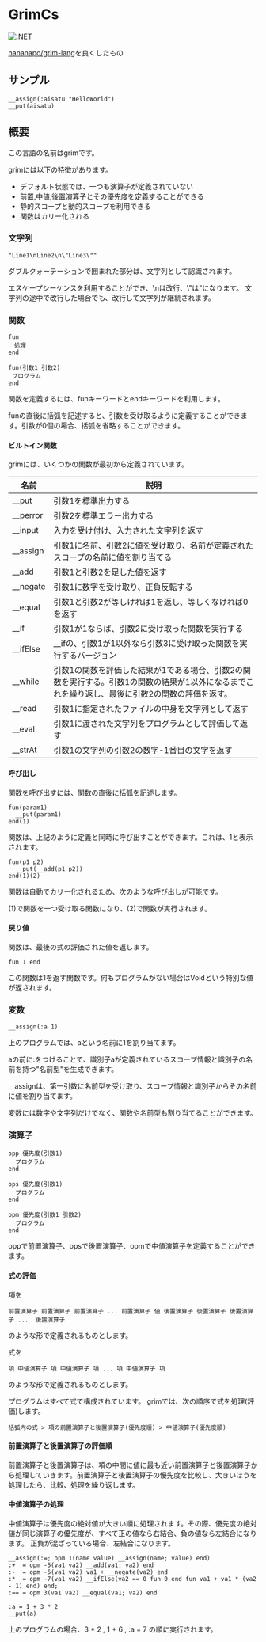# GrimCs
 

[![.NET](https://github.com/nananapo/grim-cs/actions/workflows/dotnet.yml/badge.svg)](https://github.com/nananapo/grim-cs/actions/workflows/dotnet.yml)

[nananapo/grim-lang](https://github.com/nananapo/grim-lang)を良くしたもの

## サンプル

```
__assign(:aisatu "HelloWorld")
__put(aisatu)
```

## 概要

この言語の名前はgrimです。

grimには以下の特徴があります。

* デフォルト状態では、一つも演算子が定義されていない
* 前置,中値,後置演算子とその優先度を定義することができる
* 静的スコープと動的スコープを利用できる
* 関数はカリー化される

### 文字列
```
"Line1\nLine2\n\"Line3\""
```
ダブルクォーテーションで囲まれた部分は、文字列として認識されます。

エスケープシーケンスを利用することができ、\\nは改行、\\"は"になります。
文字列の途中で改行した場合でも、改行して文字列が継続されます。

### 関数
```
fun
　処理
end

fun(引数1 引数2)
 プログラム
end
```
関数を定義するには、funキーワードとendキーワードを利用します。

funの直後に括弧を記述すると、引数を受け取るように定義することができます。引数が0個の場合、括弧を省略することができます。

#### ビルトイン関数

grimには、いくつかの関数が最初から定義されています。

| 名前     | 説明                                                         |
| -------- | ------------------------------------------------------------ |
| __put    | 引数1を標準出力する                                          |
| __perror | 引数2を標準エラー出力する                                    |
| __input  | 入力を受け付け、入力された文字列を返す                       |
| __assign | 引数1に名前、引数2に値を受け取り、名前が定義されたスコープの名前に値を割り当てる |
| __add    | 引数1と引数2を足した値を返す                                 |
| __negate | 引数1に数字を受け取り、正負反転する                          |
| __equal  | 引数1と引数2が等しければ1を返し、等しくなければ0を返す       |
| __if     | 引数1が1ならば、引数2に受け取った関数を実行する            |
| __ifElse | __ifの、引数1が1以外なら引数3に受け取った関数を実行するバージョン | 
| __while  | 引数1の関数を評価した結果が1である場合、引数2の関数を実行する。引数1の関数の結果が1以外になるまでこれを繰り返し、最後に引数2の関数の評価を返す。| 
| __read   | 引数1に指定されたファイルの中身を文字列として返す | 
| __eval   | 引数1に渡された文字列をプログラムとして評価して返す | 
| __strAt  | 引数1の文字列の引数2の数字-1番目の文字を返す |

#### 呼び出し

関数を呼び出すには、関数の直後に括弧を記述します。

```
fun(param1)
  __put(param1)
end(1)
```

関数は、上記のように定義と同時に呼び出すことができます。これは、1と表示されます。

```
fun(p1 p2)
  __put(__add(p1 p2))
end(1)(2)
```
関数は自動でカリー化されるため、次のような呼び出しが可能です。

(1)で関数を一つ受け取る関数になり、(2)で関数が実行されます。
#### 戻り値

関数は、最後の式の評価された値を返します。

```
fun 1 end
```

この関数は1を返す関数です。何もプログラムがない場合はVoidという特別な値が返されます。

### 変数

```
__assign(:a 1)
```

上のプログラムでは、aという名前に1を割り当てます。

aの前に:をつけることで、識別子aが定義されているスコープ情報と識別子の名前を持つ\"名前型\"を生成できます。

__assignは、第一引数に名前型を受け取り、スコープ情報と識別子からその名前に値を割り当てます。

変数には数字や文字列だけでなく、関数や名前型も割り当てることができます。

### 演算子

```
opp 優先度(引数1)
  プログラム
end

ops 優先度(引数1)
  プログラム
end

opm 優先度(引数1 引数2)
  プログラム
end
```

oppで前置演算子、opsで後置演算子、opmで中値演算子を定義することができます。

#### 式の評価

項を
```
前置演算子 前置演算子 前置演算子 ... 前置演算子 値 後置演算子 後置演算子 後置演算子 ...  後置演算子
```
のような形で定義されるものとします。

式を
```
項 中値演算子 項 中値演算子 項 ... 項 中値演算子 項
```
のような形で定義されるものとします。

プログラムはすべて式で構成されています。
grimでは、次の順序で式を処理(評価)します。
```
括弧内の式 > 項の前置演算子と後置演算子(優先度順) > 中値演算子(優先度順)
```

#### 前置演算子と後置演算子の評価順

前置演算子と後置演算子は、項の中間に値に最も近い前置演算子と後置演算子から処理していきます。前置演算子と後置演算子の優先度を比較し、大きいほうを処理したら、比較、処理を繰り返します。

#### 中値演算子の処理

中値演算子は優先度の絶対値が大きい順に処理されます。その際、優先度の絶対値が同じ演算子の優先度が、すべて正の値なら右結合、負の値なら左結合になります。
正負が混ざっている場合、左結合になります。

```
__assign(:=; opm 1(name value) __assign(name; value) end)
:+  = opm -5(va1 va2) __add(va1; va2) end
:-  = opm -5(va1 va2) va1 + __negate(va2) end
:*  = opm -7(va1 va2) __ifElse(va2 == 0 fun 0 end fun va1 + va1 * (va2 - 1) end) end;
:== = opm 3(va1 va2) __equal(va1; va2) end

:a = 1 + 3 * 2
__put(a)
```

上のプログラムの場合、3 \* 2 , 1 + 6 , \:a = 7 の順に実行されます。
